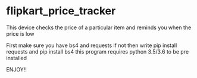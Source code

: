 # flipkart_price_tracker
This device  checks the price of a particular item and reminds you when the price is low


First make sure you have bs4 and requests
if not then write pip install requests and pip install bs4
 this program requires python 3.5/3.6 to be pre installed
 
 
 ENJOY!!
